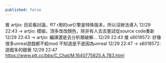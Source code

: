 ```yaml
---
published: false
---
```

  
推 artjio: 目前看討論，ff7 r用的ue引擎是特殊版本，所以沒辦法導入 12/29 22:43
→ artjio: 模組，頂多改改顏色，除非有人去去嘗試從source code重新 12/29 22:43
→ artjio: 編譯還是去分析跟破解... 12/29 22:43
推 s8018572: 好像很多unreal遊戲都不給mod 不知道是不是因為unreal 12/29 22:47
→ s8018572: 遊戲多的錯覺 12/29 22:47
  https://www.ptt.cc/bbs/C_Chat/M.1640775825.A.7B3.html
